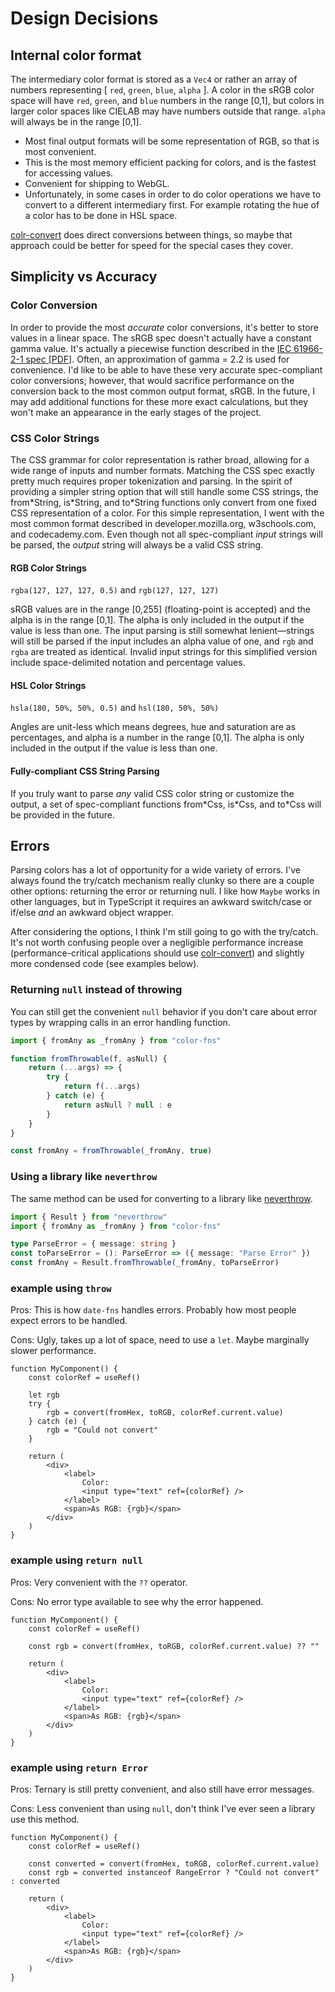 # Design Decisions

## Internal color format

The intermediary color format is stored as a `Vec4` or rather an array of numbers representing \[ `red`, `green`, `blue`, `alpha` ]. A color in the sRGB color space will have `red`, `green`, and `blue` numbers in the range \[0,1], but colors in larger color spaces like CIELAB may have numbers outside that range. `alpha` will always be in the range \[0,1].

- Most final output formats will be some representation of RGB, so that is most convenient.
- This is the most memory efficient packing for colors, and is the fastest for accessing values.
- Convenient for shipping to WebGL.
- Unfortunately, in some cases in order to do color operations we have to convert to a different intermediary first. For example rotating the hue of a color has to be done in HSL space.

[colr-convert] does direct conversions between things, so maybe that approach could be better for speed for the special cases they cover.

[colr-convert]: https://github.com/stayradiated/colr/blob/master/index.js

## Simplicity vs Accuracy

### Color Conversion

In order to provide the most _accurate_ color conversions, it's better to store values in a linear space. The sRGB spec doesn't actually have a constant gamma value. It's actually a piecewise function described in the [IEC 61966-2-1 spec [PDF]](https://web.archive.org/web/20210201152230/http://www.color.org/sRGB.pdf). Often, an approximation of gamma = 2.2 is used for convenience. I'd like to be able to have these very accurate spec-compliant color conversions; however, that would sacrifice performance on the conversion back to the most common output format, sRGB. In the future, I may add additional functions for these more exact calculations, but they won't make an appearance in the early stages of the project.

### CSS Color Strings

The CSS grammar for color representation is rather broad, allowing for a wide range of inputs and number formats. Matching the CSS spec exactly pretty much requires proper tokenization and parsing. In the spirit of providing a simpler string option that will still handle some CSS strings, the from\*String, is\*String, and to\*String functions only convert from one fixed CSS representation of a color. For this simple representation, I went with the most common format described in developer.mozilla.org, w3schools.com, and codecademy.com. Even though not all spec-compliant _input_ strings will be parsed, the _output_ string will always be a valid CSS string.

#### RGB Color Strings

`rgba(127, 127, 127, 0.5)` and `rgb(127, 127, 127)`

 sRGB values are in the range [0,255] (floating-point is accepted) and the alpha is in the range [0,1]. The alpha is only included in the output if the value is less than one. The input parsing is still somewhat lenient—strings will still be parsed if the input includes an alpha value of one, and `rgb` and `rgba` are treated as identical. Invalid input strings for this simplified version include space-delimited notation and percentage values.

#### HSL Color Strings

`hsla(180, 50%, 50%, 0.5)` and `hsl(180, 50%, 50%)`

Angles are unit-less which means degrees, hue and saturation are as percentages, and alpha is a number in the range [0,1]. The alpha is only included in the output if the value is less than one.

#### Fully-compliant CSS String Parsing

If you truly want to parse _any_ valid CSS color string or customize the output, a set of spec-compliant functions from\*Css, is\*Css, and to\*Css will be provided in the future.

## Errors

Parsing colors has a lot of opportunity for a wide variety of errors. I've always found the try/catch mechanism really clunky so there are a couple other options: returning the error or returning null. I like how `Maybe` works in other languages, but in TypeScript it requires an awkward switch/case or if/else _and_ an awkward object wrapper.

After considering the options, I think I'm still going to go with the try/catch. It's not worth confusing people over a negligible performance increase (performance-critical applications should use [colr-convert]) and slightly more condensed code (see examples below).

### Returning `null` instead of throwing

You can still get the convenient `null` behavior if you don't care about error types by wrapping calls in an error handling function.

[neverthrow]: https://github.com/supermacro/neverthrow

```ts
import { fromAny as _fromAny } from "color-fns"

function fromThrowable(f, asNull) {
	return (...args) => {
		try {
			return f(...args)
		} catch (e) {
			return asNull ? null : e
		}
	}
}

const fromAny = fromThrowable(_fromAny, true)
```

### Using a library like `neverthrow`

The same method can be used for converting to a library like [neverthrow].

```ts
import { Result } from "neverthrow"
import { fromAny as _fromAny } from "color-fns"

type ParseError = { message: string }
const toParseError = (): ParseError => ({ message: "Parse Error" })
const fromAny = Result.fromThrowable(_fromAny, toParseError)
```

### example using `throw`

Pros: This is how `date-fns` handles errors. Probably how most people expect errors to be handled.

Cons: Ugly, takes up a lot of space, need to use a `let`. Maybe marginally slower performance.

```tsx
function MyComponent() {
	const colorRef = useRef()

	let rgb
	try {
		rgb = convert(fromHex, toRGB, colorRef.current.value)
	} catch (e) {
		rgb = "Could not convert"
	}

	return (
		<div>
			<label>
				Color:
				<input type="text" ref={colorRef} />
			</label>
			<span>As RGB: {rgb}</span>
		</div>
	)
}
```

### example using `return null`

Pros: Very convenient with the `??` operator.

Cons: No error type available to see why the error happened.

```tsx
function MyComponent() {
	const colorRef = useRef()

	const rgb = convert(fromHex, toRGB, colorRef.current.value) ?? ""

	return (
		<div>
			<label>
				Color:
				<input type="text" ref={colorRef} />
			</label>
			<span>As RGB: {rgb}</span>
		</div>
	)
}
```

### example using `return Error`

Pros: Ternary is still pretty convenient, and also still have error messages.

Cons: Less convenient than using `null`, don't think I've ever seen a library use this method.

```tsx
function MyComponent() {
	const colorRef = useRef()

	const converted = convert(fromHex, toRGB, colorRef.current.value)
	const rgb = converted instanceof RangeError ? "Could not convert" : converted

	return (
		<div>
			<label>
				Color:
				<input type="text" ref={colorRef} />
			</label>
			<span>As RGB: {rgb}</span>
		</div>
	)
}
```

